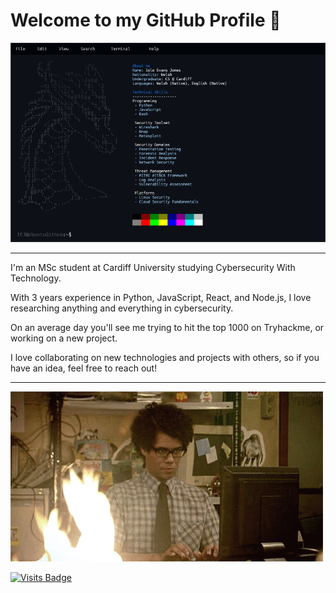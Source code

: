 # Welcome to my GitHub Profile 👋

![Neofetch Style Profile](./Neofetch.png)

---

I'm an MSc student at Cardiff University studying Cybersecurity With Technology.

With 3 years experience in Python, JavaScript, React, and Node.js, I love researching anything and everything in cybersecurity.

On an average day you'll see me trying to hit the top 1000 on Tryhackme, or working on a new project.

I love collaborating on new technologies and projects with others, so if you have an idea, feel free to reach out!

---

![It Crowd Gif](./itCrowd.gif)

[![Visits Badge](https://badges.pufler.dev/visits/ioloEJ42/ioloEJ42)](https://github.com/ioloEJ42/ioloEJ42)

